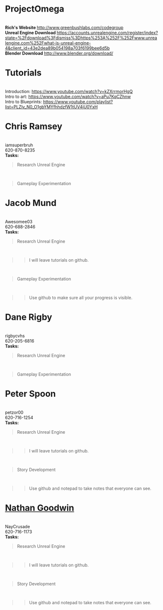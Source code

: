# ProjectOmega
<BR> <b>Rich's Website </b>http://www.greenbushlabs.com/codegroup
<BR> <b>Unreal Engine Download </b>https://accounts.unrealengine.com/register/index?state=%2Fdownload%3Fdismiss%3Dhttps%253A%252F%252Fwww.unrealengine.com%252Fwhat-is-unreal-engine-4&client_id=43e2dea89b054198a703f6199bee6d5b
<BR> <b>Blender Download </b>http://www.blender.org/download/
# Tutorials
<BR> Introduction: https://www.youtube.com/watch?v=kZXrrmorHgQ
<BR> Intro to art: https://www.youtube.com/watch?v=aPu7KqCZhnw
<BR> Intro to Blueprints: https://www.youtube.com/playlist?list=PLZlv_N0_O1gbYMYfhhdzfW1tUV4jU0YxH
# Chris Ramsey 
<BR> iamsuperbruh 
<BR> 620-870-8235
<BR> <b>Tasks:</b>
<BR> <blockquote>Research Unreal Engine</blockquote>
<BR> <blockquote>Gameplay Experimentation</blockquote>
# Jacob Mund 
<BR> Awesomee03 
<BR> 620-688-2846
<BR> <b>Tasks:</b>
<BR> <blockquote>Research Unreal Engine</blockquote>
<BR> <blockquote><blockquote>I will leave tutorials on github.</blockquote></blockquote>
<BR> <blockquote>Gameplay Experimentation</blockquote>
<BR> <blockquote><blockquote>Use github to make sure all your progress is visible.</blockquote></blockquote>
# Dane Rigby
<BR> rigbycvhs
<BR> 620-205-6816
<BR> <b>Tasks:</b>
<BR> <blockquote>Research Unreal Engine</blockquote>
<BR> <blockquote>Gameplay Experimentation</blockquote>
# Peter Spoon 
<BR> petzor00 
<BR> 620-716-1254
<BR> <b>Tasks:</b>
<BR> <blockquote>Research Unreal Engine</blockquote>
<BR> <blockquote><blockquote>I will leave tutorials on github.</blockquote></blockquote>
<BR> <blockquote>Story Development</blockquote>
<BR> <blockquote><blockquote>Use github and notepad to take notes that everyone can see.</blockquote></blockquote>
# <b><u>Nathan Goodwin</b></u>
<BR> NayCrusade 
<BR> 620-716-1173
<BR> <b>Tasks:</b>
<BR> <blockquote>Research Unreal Engine</blockquote>
<BR> <blockquote><blockquote>I will leave tutorials on github.</blockquote></blockquote>
<BR> <blockquote>Story Development</blockquote>
<BR> <blockquote><blockquote>Use github and notepad to take notes that everyone can see.</blockquote></blockquote>
